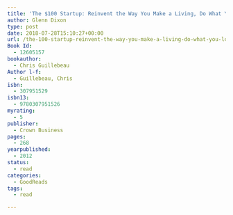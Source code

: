 ```yaml
---
title: 'The $100 Startup: Reinvent the Way You Make a Living, Do What You Love, and Create a New Future'
author: Glenn Dixon
type: post
date: 2018-07-28T15:10:27+00:00
url: /the-100-startup-reinvent-the-way-you-make-a-living-do-what-you-love-and-create-a-new-future/
Book Id:
  - 12605157
bookauthor:
  - Chris Guillebeau
Author l-f:
  - Guillebeau, Chris
isbn:
  - 307951529
isbn13:
  - 9780307951526
myrating:
  - 5
publisher:
  - Crown Business
pages:
  - 268
yearpublished:
  - 2012
status:
  - read
categories:
  - GoodReads
tags:
  - read

---
```

